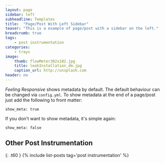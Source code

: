 ```yaml
---
layout: page
sidebar: left
subheadline: Templates
title:  "Page/Post With Left Sidebar"
teaser: "This is a example of page/post with a sidebar on the left."
breadcrumb: true
tags:
    - post instrumentation
categories:
    - trays
image:
    thumb: flowMeter302x182.jpg
    title: leakInstallation_dm.jpg
    caption_url: http://unsplash.com
header: no
---
```

*Feeling Responsive* shows metadata by default. The default behaviour can be changed via `config.yml`. To show metadata at the end of a page/post just add the following to front matter:
<!--more-->

~~~
show_meta: true
~~~

If you don't want to show metadata, it's simple again:

~~~
show_meta: false
~~~


## Other Post Instrumentation
{: .t60 }
{% include list-posts tag='post instrumentation' %}
